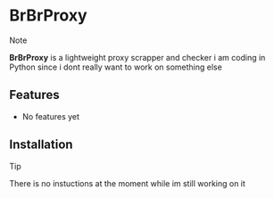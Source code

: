 # BrBrProxy

> [!NOTE]  
> **BrBrProxy** is a lightweight proxy scrapper and checker i am coding in Python since i dont really want to work on something else

## Features

- No features yet

## Installation

> [!TIP]  
> There is no instuctions at the moment while im still working on it
